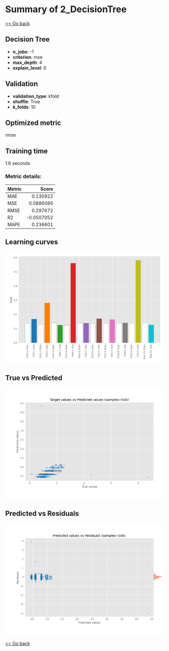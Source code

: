 # Summary of 2_DecisionTree

[<< Go back](../README.md)


## Decision Tree
- **n_jobs**: -1
- **criterion**: mse
- **max_depth**: 4
- **explain_level**: 0

## Validation
 - **validation_type**: kfold
 - **shuffle**: True
 - **k_folds**: 10

## Optimized metric
rmse

## Training time

1.6 seconds

### Metric details:
| Metric   |      Score |
|:---------|-----------:|
| MAE      |  0.130922  |
| MSE      |  0.0886086 |
| RMSE     |  0.297672  |
| R2       | -0.0507052 |
| MAPE     |  0.236601  |



## Learning curves
![Learning curves](learning_curves.png)
## True vs Predicted

![True vs Predicted](true_vs_predicted.png)


## Predicted vs Residuals

![Predicted vs Residuals](predicted_vs_residuals.png)



[<< Go back](../README.md)
